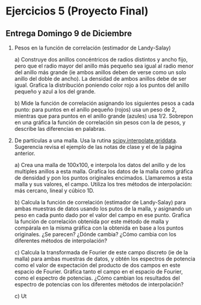 # Ejercicios 5 (Proyecto Final)

## Entrega Domingo 9 de Diciembre

1. Pesos en la función de correlación (estimador de Landy-Salay)

    a) Construye dos anillos concéntricos de radios distintos y ancho fijo, pero que el radio mayor del anillo más pequeño sea igual al radio menor del anillo más grande (ie ambos anillos deben de verse como un solo anillo del doble de ancho). La densidad de ambos anillos debe de ser igual. Grafica la distribución poniendo color rojo a los puntos del anillo pequeño y azul a los del grande.
        
    b) Mide la función de correlación asignando los siguientes pesos a cada punto: para puntos en el anillo pequeño (rojos) usa un peso de 2, mientras que para puntos en el anillo grande (azules) usa 1/2. Sobrepon en una gráfica la función de correlación sin pesos con la de pesos, y describe las diferencias en palabras.
        

2.  De partículas a una malla. Usa la rutina [scipy.interpolate.griddata](https://docs.scipy.org/doc/scipy/reference/generated/scipy.interpolate.griddata.html). Sugerencia revisa el ejemplo de las notas de clase y el de la página anterior.

    a) Crea una malla de 100x100, e interpola los datos del anillo y de los multiples anillos a esta malla. Grafíca los datos de la malla como gráfica de densidad y pon los puntos originales encimados. Llamaremos a esta malla y sus valores, el campo. Utiliza los tres métodos de interpolación: más cercano, lineal y cúbico 1D.
    
    b) Calcula la función de correlación (estimador de Landy-Salay) para ambas muestras de datos usando los putos de la malla, y asignando un peso en cada punto dado por el valor del campo en ese punto. Grafica la función de correlación obtenida por este método de malla y compárala en la misma gráfica con la obtenida en base a los puntos originales. ¿Se parecen? ¿Dónde cambia? ¿Cómo cambia con los diferentes métodos de interpolación?
    
    c) Calcula la transformada de Fourier de este campo discreto (ie de la malla) para ambas muestras de datos, y obtén los espectros de potencia como el valor de expectación del producto de dos campos en este espacio de Fourier. Gráfica tanto el campo en el espacio de Fourier, como el espectro de potencias. ¿Cómo cambian los resultados del espectro de potencias con los diferentes métodos de interpolación?
    
    c) Ut
